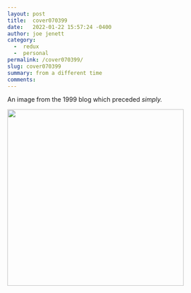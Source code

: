 ```yaml
---
layout: post
title:  cover070399
date:   2022-01-22 15:57:24 -0400
author: joe jenett
category:
  -  redux
  -  personal
permalink: /cover070399/
slug: cover070399
summary: from a different time
comments: 
---
```

<p>An image from the 1999  blog which preceded <em>simply.</em></p>
<p><img src="https://simply.joejenett.com/images/070399.jpg" width="400" alt="" />
</p>

<a href="https://brid.gy/publish/twitter"></a>
<data class="p-bridgy-omit-link" value="false"></data>
